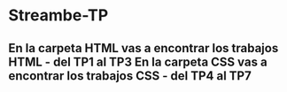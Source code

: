 # Streambe-TP

En la carpeta HTML vas a encontrar los trabajos HTML - del TP1 al TP3
En la carpeta CSS vas a encontrar los trabajos CSS - del TP4 al TP7
---------------------------------------------------------------------
